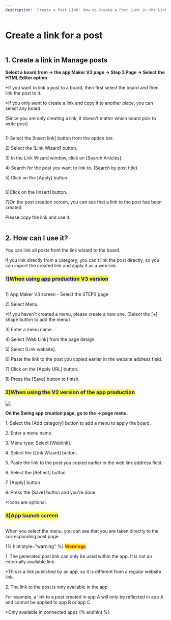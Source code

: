 ```yaml
---
description: 'Create a Post Link: How to Create a Post Link in the Link Wizard'
---
```


# Create a link for a post

<figure><img src="../../../.gitbook/assets/구분선 (1).PNG" alt=""><figcaption></figcaption></figure>

## 1. Create a link in Manage posts

**Select a board from → the app Maker V3 page → Step 3 Page → Select the HTML Editor option**

\*If you want to link a post to a board, then first select the board and then link the post to it.

\*If you only want to create a link and copy it to another place, you can select any board.

(Since you are only creating a link, it doesn't matter which board pick to write post)

<figure><img src="../../../.gitbook/assets/en_게시물링크2.png" alt=""><figcaption></figcaption></figure>

1\) Select the \[Insert link] button from the option bar.

2\) Select the \[Link Wizard] button.

3\) In the Link Wizard window, click on \[Search Articles].

4\) Search for the post you want to link to. (Search by post title)

5\) Click on the \[Apply] button.



<div align="left">

<figure><img src="../../../.gitbook/assets/en_게시물링크3.png" alt=""><figcaption></figcaption></figure>

</div>

6\)Click on the \[Insert] button.

7\)On the post creation screen, you can see that a link to the post has been created.

Please copy the link and use it.

<figure><img src="../../../.gitbook/assets/구분선 (1).PNG" alt=""><figcaption></figcaption></figure>

## 2. How can I use it?

You can link all posts from the link wizard to the board.

If you link directly from a category, you can't link the post directly, so you can import the created link and apply it as a web link.

### <mark style="color:blue;">1)</mark><mark style="color:blue;">When using app production V3 version</mark>

<figure><img src="../../../.gitbook/assets/en_게시물링크.png" alt=""><figcaption></figcaption></figure>

1\) App Maker V3 screen - Select the STEP3 page

2\) Select Menu.

\*If you haven't created a menu, please create a new one. (Select the \[+] shape button to add the menu)

3\) Enter a menu name.

4\) Select \[Web Link] from the page design.

5\) Select \[Link website].

6\) Paste the link to the post you copied earlier in the website address field.

7\) Click on the \[Apply URL] button.

8\) Press the \[Save] button to finish.



### <mark style="color:blue;">2)</mark><mark style="color:blue;">When using the V2 version of the app production</mark>

![](https://wp.swing2app.co.kr/wp-content/uploads/2021/04/%EA%B2%8C%EC%8B%9C%EB%AC%BC%EB%A7%81%ED%81%AC%EC%83%9D%EC%84%B13.png)

**On the Swing app creation page, go to the → page menu.**

1\. Select the \[Add category] button to add a menu to apply the board.

2\. Enter a menu name.

3\. Menu type: Select \[Weblink].

4\. Select the \[Link Wizard] button.

5\. Paste the link to the post you copied earlier in the web link address field.

6\. Select the \[Reflect] button

7\. \[Apply] button

8\. Press the \[Save] button and you're done.

\*Icons are optional.



### <mark style="color:blue;">**3)**</mark><mark style="color:blue;">App launch screen</mark>

<div align="left">

<figure><img src="../../../.gitbook/assets/녹화_2023_03_28_14_32_44_157.gif" alt=""><figcaption></figcaption></figure>

</div>

When you select the menu, you can see that you are taken directly to the corresponding post page.

{% hint style="warning" %}
<mark style="color:red;">**Warnings**</mark>

1\. The generated post link can only be used within the app. It is not an externally available link.

\*This is a link published by an app, so it is different from a regular website link.

2\. The link to the post is only available in the app.

For example, a link to a post created in app A will only be reflected in app A and cannot be applied to app B or app C.

\*Only available in connected apps
{% endhint %}
